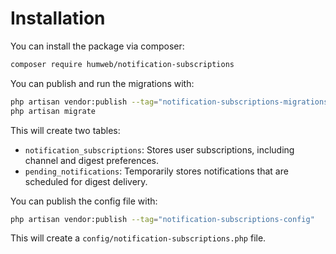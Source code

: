 # Installation

You can install the package via composer:

```bash
composer require humweb/notification-subscriptions
```

You can publish and run the migrations with:

```bash
php artisan vendor:publish --tag="notification-subscriptions-migrations"
php artisan migrate
```

This will create two tables:

-   `notification_subscriptions`: Stores user subscriptions, including channel and digest preferences.
-   `pending_notifications`: Temporarily stores notifications that are scheduled for digest delivery.

You can publish the config file with:

```bash
php artisan vendor:publish --tag="notification-subscriptions-config"
```

This will create a `config/notification-subscriptions.php` file.
